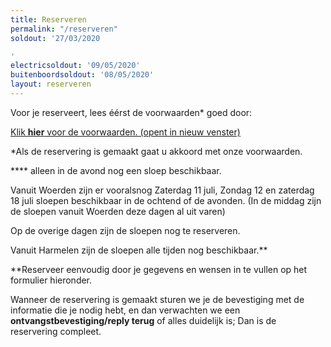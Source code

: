 ```yaml
---
title: Reserveren
permalink: "/reserveren"
soldout: '27/03/2020

'
electricsoldout: '09/05/2020'
buitenboordsoldout: '08/05/2020'
layout: reserveren
---
```


Voor je reserveert, lees éérst de voorwaarden* goed door:

[Klik **hier** voor de voorwaarden. (opent in nieuw venster)](http://descheepsjongens.nl/voorwaarden)

*Als de reservering is gemaakt gaat u akkoord met onze voorwaarden.

**** alleen in de avond nog een sloep beschikbaar.

Vanuit Woerden zijn er vooralsnog
Zaterdag 11 juli, Zondag 12 en zaterdag 18 juli sloepen beschikbaar in de ochtend of de avonden.   (In de middag zijn de sloepen vanuit Woerden deze dagen al uit varen)

Op de overige dagen zijn de sloepen nog te reserveren.

Vanuit Harmelen zijn de sloepen alle tijden nog beschikbaar.**

**Reserveer eenvoudig door je gegevens en wensen in te vullen op het formulier hieronder.

Wanneer de reservering is gemaakt sturen we je de bevestiging met de informatie die je nodig hebt, en dan verwachten we een **ontvangstbevestiging/reply terug** of alles duidelijk is; Dan is de reservering compleet.